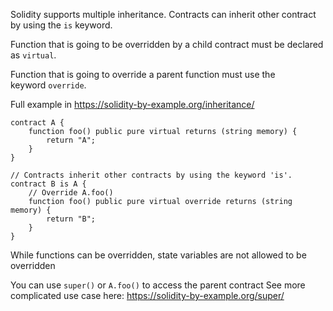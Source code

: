 Solidity supports multiple inheritance. Contracts can inherit other contract by using the `is` keyword.

Function that is going to be overridden by a child contract must be declared as `virtual`.

Function that is going to override a parent function must use the keyword `override`.

Full example in
https://solidity-by-example.org/inheritance/

```solidity
contract A { 
	function foo() public pure virtual returns (string memory) { 
		return "A"; 
	} 
} 

// Contracts inherit other contracts by using the keyword 'is'. 
contract B is A { 
	// Override A.foo() 
	function foo() public pure virtual override returns (string memory) { 
		return "B"; 
	} 
}
```

While functions can be overridden, state variables are not allowed to be overridden

You can use `super()` or `A.foo()` to access the parent contract
See more complicated use case here:
https://solidity-by-example.org/super/